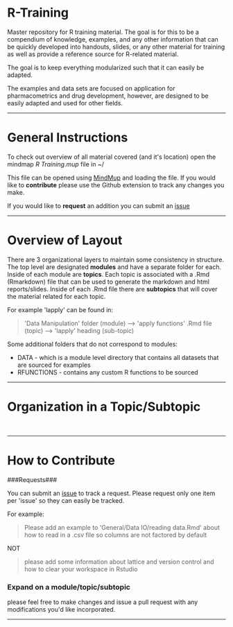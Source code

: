 R-Training
==========

Master repository for R training material. The goal is for this to be a compendium of knowledge, examples, and any other information that can be quickly developed into handouts, slides, or any other material for training as well as provide a reference source for R-related material. 

The goal is to keep everything modularized such that it can easily be adapted.

The examples and data sets are focused on application for pharmacometrics and drug development, however, are designed to be easily adapted and used for other fields.

----------


# General Instructions #

To check out overview of all material covered (and it's location) open the mindmap *R Training.mup* file in ~/

This file can be opened using [MindMup](www.mindmup.com) and loading the file. If you would like to **contribute** please use the Github extension to track any changes you make. 

If you would like to **request** an addition you can submit an [issue](https://github.com/dpastoor/R-Training/issues) 

----------


# Overview of Layout #

There are 3 organizational layers to maintain some consistency in structure. The top level are designated **modules** and have a separate folder for each.  Inside of each module are **topics**. Each topic is associated with a .Rmd (Rmarkdown) file that can be used to generate the markdown and html reports/slides. Inside of each .Rmd file there are **subtopics** that will cover the material related for each topic. 

For example 'lapply' can be found in:

> 'Data Manipulation' folder (module) --> 'apply functions' .Rmd file (topic) --> 'lapply' heading (sub-topic)

Some additional folders that do not correspond to modules:

* DATA - which is a module level directory that contains all datasets that are sourced for examples
* RFUNCTIONS - contains any custom R functions to be sourced


----------

# Organization in a Topic/Subtopic #

 <br/>

----------


# How to Contribute #

###Requests###

You can submit an [issue](https://github.com/dpastoor/R-Training/issues) to track a request. Please request only one item per 'issue' so they can easily be tracked.

For example:

> Please add an example to 'General/Data IO/reading data.Rmd' about how to read in a .csv file so columns are not factored by default

NOT

> please add some information about lattice and version control and how to clear your workspace in Rstudio 



### Expand on a module/topic/subtopic ###
please feel free to make changes and issue a pull request with any modifications you'd like incorporated.

----------
